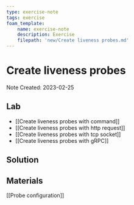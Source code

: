 ```yaml
---
type: exercise-note
tags: exercise
foam_template:
    name: exercise-note
    description: Exercise
    filepath: 'new/Create liveness probes.md'
---
```

# Create liveness probes
Note Created: 2023-02-25

## Lab 

  - [[Create liveness probes with command]]
  - [[Create liveness probes with http request]]
  - [[Create liveness probes with tcp socket]]
  - [[Create liveness probes with gRPC]]

## Solution

## Materials
[[Probe configuration]]